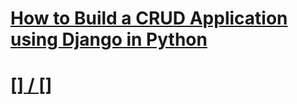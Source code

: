 # [How to Build a CRUD Application using Django in Python](https://www.thepythoncode.com/article/build-bookstore-app-with-django-backend-python)
##
# [[] / []]()